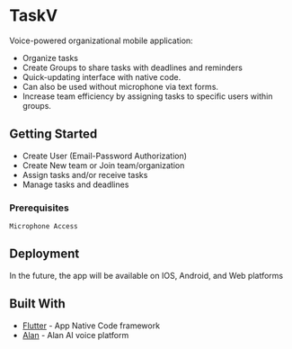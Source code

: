 # TaskV
Voice-powered organizational mobile application:
- Organize tasks
- Create Groups to share tasks with deadlines and reminders
- Quick-updating interface with native code.
- Can also be used without microphone via text forms.
- Increase team efficiency by assigning tasks to specific users within groups.


## Getting Started

- Create User (Email-Password Authorization)
- Create New team or Join team/organization
- Assign tasks and/or receive tasks
- Manage tasks and deadlines

### Prerequisites

```
Microphone Access
```


## Deployment
In the future, the app will be available on IOS, Android, and Web platforms


## Built With

* [Flutter](https://flutter.dev/) - App Native Code framework
* [Alan](https://alan.app/) - Alan AI voice platform
